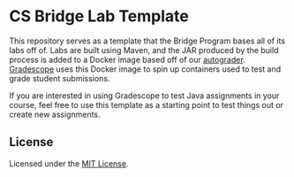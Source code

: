 # CS Bridge Lab Template

This repository serves as a template that the Bridge Program bases all of its labs off of. Labs are built using Maven, and the JAR produced by the build process is added to a Docker image based off of our [autograder](https://github.com/purduecsbridge/java-autograder). [Gradescope](https://www.gradescope.com) uses this Docker image to spin up containers used to test and grade student submissions.

If you are interested in using Gradescope to test Java assignments in your course, feel free to use this template as a starting point to test things out or create new assignments.

## License
Licensed under the [MIT License](LICENSE).
